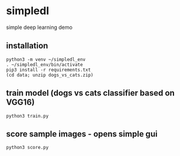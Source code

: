 # simpledl

simple deep learning demo

## installation

```
python3 -m venv ~/simpledl_env
. ~/simpledl_env/bin/activate
pip3 install -r requirements.txt
(cd data; unzip dogs_vs_cats.zip)
```

## train model (dogs vs cats classifier based on VGG16)

```
python3 train.py
```

## score sample images - opens simple gui

```
python3 score.py
```

